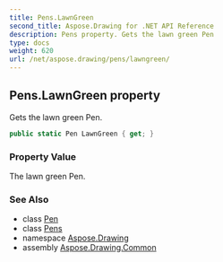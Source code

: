 ```yaml
---
title: Pens.LawnGreen
second_title: Aspose.Drawing for .NET API Reference
description: Pens property. Gets the lawn green Pen
type: docs
weight: 620
url: /net/aspose.drawing/pens/lawngreen/
---
```

## Pens.LawnGreen property

Gets the lawn green Pen.

```csharp
public static Pen LawnGreen { get; }
```

### Property Value

The lawn green Pen.

### See Also

* class [Pen](../../pen/)
* class [Pens](../)
* namespace [Aspose.Drawing](../../pens/)
* assembly [Aspose.Drawing.Common](../../../)


